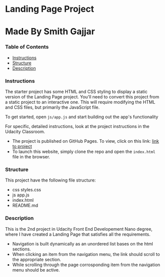 # Landing Page Project
# Made By Smith Gajjar
### Table of Contents

* [Instructions](#instructions)
* [Structure](#structure)
* [Description](#description)

### Instructions

The starter project has some HTML and CSS styling to display a static version of the Landing Page project. You'll need to convert this project from a static project to an interactive one. This will require modifying the HTML and CSS files, but primarily the JavaScript file.

To get started, open `js/app.js` and start building out the app's functionality

For specific, detailed instructions, look at the project instructions in the Udacity Classroom.

 - The project is published on GitHub Pages. To view, click on this link: [link to project](https://smithg09.github.io/FEND02_Landing_Page/)
 - To launch this website, simply clone the repo and open the `index.html` file in the browser. 


### Structure 
This project have the following file structure:
- css
    styles.css    
- js
    app.js
- index.html
- README.md

### Description

This is the 2nd project in Udacity Front End Developement Nano degree, where I have created a Landing Page that satisfies all the requirements.
- Navigation is built dynamically as an unordered list bases on the html sections.
- When clicking an item from the navigation menu, the link should scroll to the appropriate section.
- While scrolling through the page corrosponding item from the navigation menu should be active.
